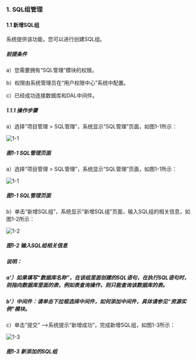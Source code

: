 ### 1. SQL组管理

#### 1.1 新增SQL组

系统提供该功能，您可以进行创建SQL组。

##### 前提条件

a）您需要拥有“SQL管理”模块的权限。

b）权限由系统管理员在“用户权限中心”系统中配置。

c）已经成功连接数据库和DAL中间件。

##### 1.1.1 操作步骤

a）选择“项目管理 > SQL管理”，系统显示“SQL管理”页面，如图1-1所示：

![1-1](https://www.feisuanyz.com/fsimage/zc-image/9-1_img.png)

##### 图1-1 SQL管理页面

a）选择“项目管理 > SQL管理”，系统显示“SQL管理”页面，如图1-1所示：

![1-1](https://www.feisuanyz.com/fsimage/zc-image/9-1_img.png)

##### 图1-1 SQL管理页面

b）单击“新增SQL组”，系统显示“新增SQL组”页面，输入SQL组的相关信息，如图1-2所示：

![1-2](https://www.feisuanyz.com/fsimage/zc-image/12-2_img.png)

##### 图1-2 输入SQL组相关信息

##### 说明：

##### a'）如果填写“数据库名称”，在该组里面创建的SQL语句，在执行SQL语句时，则指向数据库里面的表，例如表查询操作，则只能查询该数据库的表。

##### b'）中间件：请单击下拉框选择中间件，如何添加中间件，具体请参见“资源实例”模块。

c）单击“提交” -->系统提示“新增成功”，完成新增SQL组，如图1-3所示：

![1-3](https://www.feisuanyz.com/fsimage/zc-image/9-3_img.png)

##### 图1-3 新添加的SQL组
